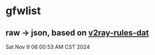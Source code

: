# gfwlist
## raw -> json, based on [v2ray-rules-dat](https://github.com/Loyalsoldier/v2ray-rules-dat)
Sat Nov  9 06:00:53 AM CST 2024

